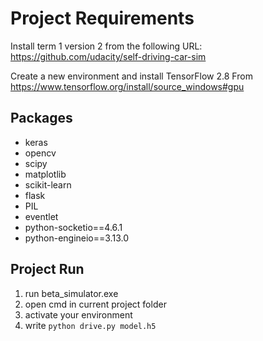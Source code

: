 # Project Requirements
Install term 1 version 2 from the following URL: 
https://github.com/udacity/self-driving-car-sim

Create a new environment and install TensorFlow 2.8 From https://www.tensorflow.org/install/source_windows#gpu

## Packages
- keras
- opencv
- scipy
- matplotlib
- scikit-learn
- flask
- PIL
- eventlet
- python-socketio==4.6.1
- python-engineio==3.13.0

## Project Run
1. run beta_simulator.exe
2. open cmd in current project folder
3. activate your environment
4. write `python drive.py model.h5`

